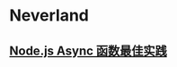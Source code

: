 # Neverland

## [Node.js Async 函数最佳实践](https://neverland.github.io/doc/2017/async-function-best-practices)
